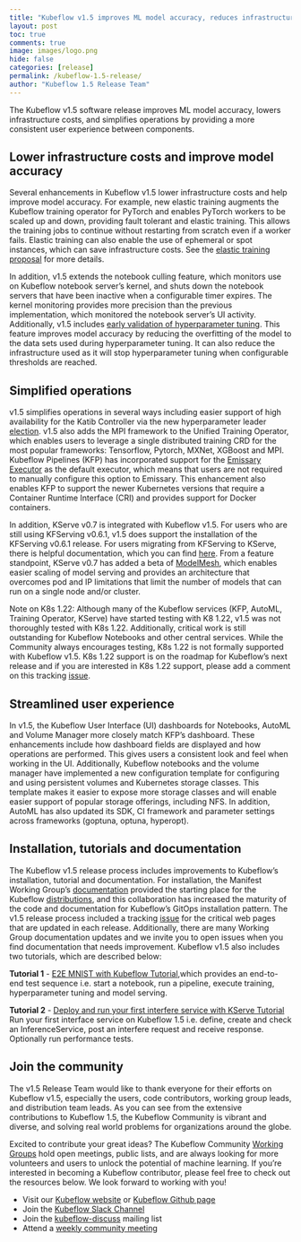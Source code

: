 ```yaml
---
title: "Kubeflow v1.5 improves ML model accuracy, reduces infrastructure costs and optimizes MLOps"
layout: post
toc: true
comments: true
image: images/logo.png
hide: false
categories: [release]
permalink: /kubeflow-1.5-release/
author: "Kubeflow 1.5 Release Team"
---
```


The Kubeflow v1.5 software release improves ML model accuracy, lowers infrastructure costs, and simplifies operations by providing a more consistent user experience between components.

## Lower infrastructure costs and improve model accuracy

Several enhancements in Kubeflow v1.5 lower infrastructure costs and help improve model accuracy.  For example, new elastic training augments the Kubeflow training operator for PyTorch and enables PyTorch workers to be scaled up and down, providing fault tolerant and elastic training. This allows the training jobs to continue without restarting from scratch even if a worker fails. Elastic training can also enable the use of ephemeral or spot instances, which can save infrastructure costs. See the [elastic training proposal](https://github.com/kubeflow/community/blob/b56452405e44c05ed60145a19bb86be55f3833d5/proposals/pytorch-elastic-proposal.md) for more details.

In addition, v1.5 extends the notebook culling feature, which monitors use on Kubeflow notebook server’s kernel, and shuts down the notebook servers that have been inactive when a configurable timer expires.  The kernel monitoring provides more precision than the previous implementation, which monitored the notebook server’s UI activity.   Additionally, v1.5 includes [early validation of hyperparameter tuning](https://github.com/kubeflow/katib/pull/1709).  This feature improves model accuracy by reducing the overfitting of the model to the data sets used during hyperparameter tuning.  It can also reduce the infrastructure used as it will stop hyperparameter tuning when configurable thresholds are reached.

## Simplified operations

v1.5 simplifies operations in several ways including easier support of high availability for the Katib Controller via the new hyperparameter leader [election](https://github.com/kubeflow/katib/pull/1713).  v1.5 also adds the MPI framework to the Unified Training Operator, which  enables users to leverage a single distributed training CRD for the most popular frameworks: Tensorflow, Pytorch, MXNet, XGBoost and MPI.  Kubeflow Pipelines (KFP) has incorporated support for the [Emissary Executor](https://www.kubeflow.org/docs/components/pipelines/installation/choose-executor/#emissary-executor) as the default executor, which means that users are not required to manually configure this option to Emissary.  This enhancement also enables KFP to support the newer Kubernetes versions that require a Container Runtime Interface (CRI) and provides support for Docker containers.  

In addition, KServe v0.7 is integrated with Kubeflow v1.5.  For users who are still using KFServing v0.6.1, v1.5 does support the installation of the KFServing v0.6.1 release.  For users migrating from KFServing to KServe, there is helpful documentation, which you can find [here](https://kserve.github.io/website/0.7/admin/migration/).  From a feature standpoint, KServe v0.7 has added a beta of [ModelMesh](https://github.com/kserve/modelmesh-serving), which enables easier scaling of model serving and provides an architecture that overcomes pod and IP limitations that limit the number of models that can run on a single node and/or cluster.

Note on K8s 1.22: Although many of the Kubeflow services (KFP, AutoML, Training Operator, KServe) have started testing with K8 1.22, v1.5 was not thoroughly tested with K8s 1.22.   Additionally, critical work is still outstanding for Kubeflow Notebooks and other central services.  While the Community always encourages testing, K8s 1.22 is not formally supported with Kubeflow v1.5.  K8s 1.22 support is on the roadmap for Kubeflow’s next release and if you are interested in K8s 1.22 support, please add a comment on this tracking [issue](https://github.com/kubeflow/kubeflow/issues/6098).

## Streamlined user experience

In v1.5, the Kubeflow User Interface (UI) dashboards for Notebooks, AutoML and Volume Manager more closely match KFP’s dashboard.   These enhancements include how dashboard fields are displayed and how operations are performed.  This gives users a consistent look and feel when working in the UI.   Additionally, Kubeflow notebooks and the volume manager have implemented a new configuration template for configuring and using persistent volumes and Kubernetes storage classes.  This template makes it easier to expose more storage classes and will enable easier support of popular storage offerings, including NFS.  In addition, AutoML has also updated its SDK, CI framework and parameter settings across frameworks (goptuna, optuna, hyperopt).

## Installation, tutorials and documentation

The Kubeflow v1.5 release process includes improvements to Kubeflow’s installation, tutorial and documentation.  For installation, the Manifest Working Group’s [documentation](https://github.com/kubeflow/manifests) provided the starting place for the Kubeflow [distributions](https://www.kubeflow.org/docs/started/installing-kubeflow/), and this collaboration has increased the maturity of the code and documentation for Kubeflow’s GitOps installation pattern.  The v1.5 release process included a tracking [issue](https://github.com/kubeflow/website/issues/3130) for the critical web pages that are updated in each release.  Additionally, there are many Working Group documentation updates and we invite you to open issues when you find documentation that needs improvement.  Kubeflow v1.5 also includes two tutorials, which are described below:

**Tutorial 1** - [E2E MNIST with Kubeflow Tutorial](https://github.com/kubeflow/pipelines/blob/master/samples/contrib/kubeflow-e2e-mnist/kubeflow-e2e-mnist.ipynb),which provides an end-to-end test sequence i.e. start a notebook, run a pipeline, execute training, hyperparameter tuning and model serving. 

**Tutorial 2** - [Deploy and run your first interfere service with KServe Tutorial](https://www.kubeflow.org/docs/external-add-ons/kserve/first_isvc_kserve/) Run your first interface service on Kubeflow 1.5 i.e. define, create and check an InferenceService, post an interfere request and receive response.  Optionally run performance tests.
 
## Join the community

The v1.5 Release Team would like to thank everyone for their efforts on Kubeflow v1.5, especially the users, code contributors, working group leads, and distribution team leads. As you can see from the extensive contributions to Kubeflow 1.5, the Kubeflow Community is vibrant and diverse, and solving real world problems for organizations around the globe.

Excited to contribute your great ideas? The Kubeflow Community [Working Groups](https://github.com/kubeflow/community/blob/master/wg-list.md) hold open meetings, public lists, and are always looking for more volunteers and users to unlock the potential of machine learning. If you’re interested in becoming a Kubeflow contributor, please feel free to check out the resources below. We look forward to working with you!

- Visit our [Kubeflow website](https://www.kubeflow.org/) or [Kubeflow Github page](https://github.com/kubeflow)
- Join the [Kubeflow Slack Channel](https://join.slack.com/t/kubeflow/shared_invite/enQtMjgyMzMxNDgyMTQ5LWUwMTIxNmZlZTk2NGU0MmFiNDE4YWJiMzFiOGNkZGZjZmRlNTExNmUwMmQ2NzMwYzk5YzQxOWQyODBlZGY2OTg)
- Join the [kubeflow-discuss](https://groups.google.com/forum/#!forum/kubeflow-discuss) mailing list
- Attend a [weekly community meeting](https://www.kubeflow.org/docs/about/community/) 
